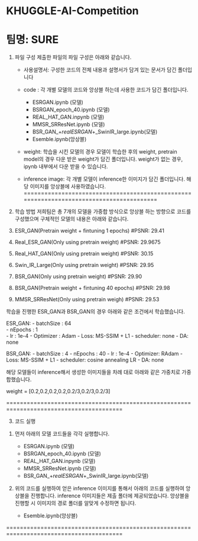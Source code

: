 # KHUGGLE-AI-Competition
팀명: SURE
=======================================================================================
1. 파일 구성
	제출한 파일의 파일 구성은 아래와 같습니다.

	- 사용설명서: 구성한 코드의 전체 내용과 설명서가 담겨 있는 문서가 담긴 폴더입니다 

	- code : 각 개별 모델의 코드와 앙상블 하는데 사용한 코드가 담긴 폴더입니다. 
		- ESRGAN.ipynb (모델)
		- BSRGAN_epoch_40.ipynb (모델)
		- REAL_HAT_GAN.inpynb (모델)
		- MMSR_SRResNet.ipynb (모델)
		- BSR_GAN_+_realESRGAN_+_SwinIR_large.ipynb(모델)
		- Esemble.ipynb(앙상블)

	- weight: 학습을 시킨 모델의 경우 모델이 학습한 후의 weight, pretrain model의 경우 다운 받은 weight가 담긴 폴더입니다. weight가 없는 경우, ipynb 내부에서 다운 받을 수 있습니다. 

	- inference image: 각 개별 모델이 inference한 이미지가 담긴 폴더입니다. 해당 이미지를 앙상블에 사용하였습니다. 
========================================================================================
2. 학습 방법
저희팀은 총 7개의 모델을 가중합 방식으로 앙상블 하는 방향으로 코드를 구성했으며 구체적인 모델의 내용은 아래와 같습니다.

1. ESR_GAN(Pretrain weight + fintuning 1 epochs)	#PSNR: 29.41
2. Real_ESR_GAN(Only using pretrain weight) #PSNR: 29.9675
3. Real_HAT_GAN(Only using pretrain weight) #PSNR: 30.15
4. Swin_IR_Large(Only using pretrain weight) #PSNR: 29.95
5. BSR_GAN(Only using pretrain weight) #PSNR: 29.90
6. BSR_GAN(Pretrain weight + fintuning 40 epochs) #PSNR: 29.98
7. MMSR_SRResNet(Only using pretrain weigh) #PSNR: 29.53


학습을 진행한 ESR_GAN과 BSR_GAN의 경우 아래와 같은 조건에서 학습했습니다.

ESR_GAN: 
	- batchSize : 64          
	- nEpochs : 1          
	- lr : 1e-4
	- Optimizer : Adam
	- Loss: MS-SSIM + L1
	- scheduler: none
	- DA: none

BSR_GAN:
	- batchSize : 4
	- nEpochs  : 40
	- lr : 1e-4
	- Optimizer: RAdam
	- Loss: MS-SSIM + L1 
	- scheduler: cosine annealing LR
	- DA: none

해당 모델들이 inference해서 생성한 이미지들을 차례 대로 아래와 같은 가중치로 가중합했습니다.

weight = [0.2,0.2,0.2,0.2,0.2/3,0.2/3,0.2/3]

========================================================================================

3. 코드 실행

1) 먼저 아래의 모델 코드들을 각각 실행합니다.
      - ESRGAN.ipynb (모델)
      - BSRGAN_epoch_40.ipynb (모델)
      - REAL_HAT_GAN.inpynb (모델)
      - MMSR_SRResNet.ipynb (모델)
      - BSR_GAN_+_realESRGAN_+_SwinIR_large.ipynb(모델)

2) 위의 코드를 실행하여 얻은 inference 이미지를 통해서 아래의 코드를 실행하여 앙상블을 진행합니다.
inference 이미지들은 제출 폴더에 제공되었습니다.
앙상블을 진행할 시 이미지의 경로 폴더를 알맞게 수정하면 됩니다.
      - Esemble.ipynb(앙상블)


========================================================================================

